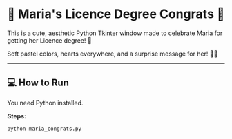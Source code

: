 # 🎀 Maria's Licence Degree Congrats 🎀

This is a cute, aesthetic Python Tkinter window made to celebrate Maria for getting her Licence degree! 🌸

Soft pastel colors, hearts everywhere, and a surprise message for her! 💖✨

---

## 💻 How to Run

You need Python installed.

**Steps:**

```bash
python maria_congrats.py
